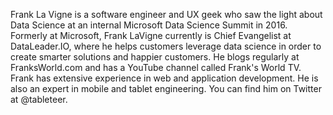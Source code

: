 Frank La Vigne is a software engineer and UX geek who saw the light about Data Science at an internal Microsoft Data Science Summit in 2016.  Formerly at Microsoft, Frank LaVigne currently is Chief Evangelist at DataLeader.IO, where he helps customers leverage data science in order to create smarter solutions and happier customers. He blogs regularly at FranksWorld.com and has a YouTube channel called Frank's World TV. Frank has extensive experience in web and application development. He is also an expert in mobile and tablet engineering. You can find him on Twitter at @tableteer.